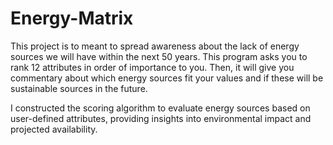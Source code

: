 # Energy-Matrix
This project is to meant to spread awareness about the lack of energy sources we will have within the next 50 years.
This program asks you to rank 12 attributes in order of importance to you. Then, it will give you commentary about which energy sources fit your values and if these will be sustainable sources in the future.

I constructed the scoring algorithm to evaluate energy sources based on user-defined attributes, providing insights into
environmental impact and projected availability.
